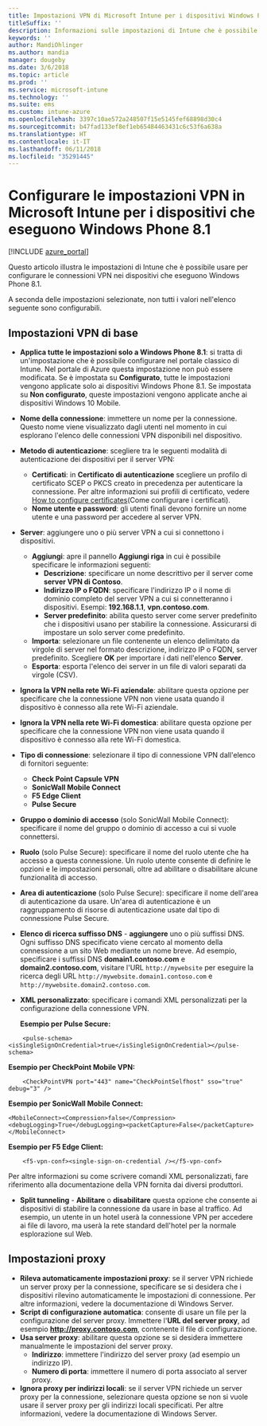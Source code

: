 ```yaml
---
title: Impostazioni VPN di Microsoft Intune per i dispositivi Windows Phone 8.1
titleSuffix: ''
description: Informazioni sulle impostazioni di Intune che è possibile usare per configurare le connessioni VPN nei dispositivi che eseguono Windows Phone 8.1.
keywords: ''
author: MandiOhlinger
ms.author: mandia
manager: dougeby
ms.date: 3/6/2018
ms.topic: article
ms.prod: ''
ms.service: microsoft-intune
ms.technology: ''
ms.suite: ems
ms.custom: intune-azure
ms.openlocfilehash: 3397c10ae572a248507f15e5145fef68898d30c4
ms.sourcegitcommit: b47fad133ef8ef1eb65484463431c6c53f6a638a
ms.translationtype: HT
ms.contentlocale: it-IT
ms.lasthandoff: 06/11/2018
ms.locfileid: "35291445"
---
```

# <a name="configure-vpn-settings-in-microsoft-intune-for-devices-running-windows-phone-81"></a>Configurare le impostazioni VPN in Microsoft Intune per i dispositivi che eseguono Windows Phone 8.1

[!INCLUDE [azure_portal](./includes/azure_portal.md)]

Questo articolo illustra le impostazioni di Intune che è possibile usare per configurare le connessioni VPN nei dispositivi che eseguono Windows Phone 8.1.


A seconda delle impostazioni selezionate, non tutti i valori nell'elenco seguente sono configurabili.

## <a name="base-vpn-settings"></a>Impostazioni VPN di base

- **Applica tutte le impostazioni solo a Windows Phone 8.1**: si tratta di un'impostazione che è possibile configurare nel portale classico di Intune. Nel portale di Azure questa impostazione non può essere modificata. Se è impostata su **Configurato**, tutte le impostazioni vengono applicate solo ai dispositivi Windows Phone 8.1. Se impostata su **Non configurato**, queste impostazioni vengono applicate anche ai dispositivi Windows 10 Mobile.
- **Nome della connessione**: immettere un nome per la connessione. Questo nome viene visualizzato dagli utenti nel momento in cui esplorano l'elenco delle connessioni VPN disponibili nel dispositivo.
- **Metodo di autenticazione**: scegliere tra le seguenti modalità di autenticazione dei dispositivi per il server VPN:
    - **Certificati**: in **Certificato di autenticazione** scegliere un profilo di certificato SCEP o PKCS creato in precedenza per autenticare la connessione. Per altre informazioni sui profili di certificato, vedere [How to configure certificates](certificates-configure.md)(Come configurare i certificati).
    - **Nome utente e password**: gli utenti finali devono fornire un nome utente e una password per accedere al server VPN.
- **Server**: aggiungere uno o più server VPN a cui si connettono i dispositivi.
    - **Aggiungi**: apre il pannello **Aggiungi riga** in cui è possibile specificare le informazioni seguenti:
        - **Descrizione**: specificare un nome descrittivo per il server come **server VPN di Contoso**.
        - **Indirizzo IP o FQDN**: specificare l'indirizzo IP o il nome di dominio completo del server VPN a cui si connetteranno i dispositivi. Esempi: **192.168.1.1**, **vpn.contoso.com**.
        - **Server predefinito**: abilita questo server come server predefinito che i dispositivi usano per stabilire la connessione. Assicurarsi di impostare un solo server come predefinito.
    - **Importa**: selezionare un file contenente un elenco delimitato da virgole di server nel formato descrizione, indirizzo IP o FQDN, server predefinito. Scegliere **OK** per importare i dati nell'elenco **Server**.
    - **Esporta**: esporta l'elenco dei server in un file di valori separati da virgole (CSV).

- **Ignora la VPN nella rete Wi-Fi aziendale**: abilitare questa opzione per specificare che la connessione VPN non viene usata quando il dispositivo è connesso alla rete Wi-Fi aziendale.
- **Ignora la VPN nella rete Wi-Fi domestica**: abilitare questa opzione per specificare che la connessione VPN non viene usata quando il dispositivo è connesso alla rete Wi-Fi domestica.

- **Tipo di connessione**: selezionare il tipo di connessione VPN dall'elenco di fornitori seguente:
    - **Check Point Capsule VPN**
    - **SonicWall Mobile Connect**
    - **F5 Edge Client**
    - **Pulse Secure**

- **Gruppo o dominio di accesso** (solo SonicWall Mobile Connect): specificare il nome del gruppo o dominio di accesso a cui si vuole connettersi.
- **Ruolo** (solo Pulse Secure): specificare il nome del ruolo utente che ha accesso a questa connessione. Un ruolo utente consente di definire le opzioni e le impostazioni personali, oltre ad abilitare o disabilitare alcune funzionalità di accesso.
- **Area di autenticazione** (solo Pulse Secure): specificare il nome dell'area di autenticazione da usare. Un'area di autenticazione è un raggruppamento di risorse di autenticazione usate dal tipo di connessione Pulse Secure.

- **Elenco di ricerca suffisso DNS** - **aggiungere** uno o più suffissi DNS. Ogni suffisso DNS specificato viene cercato al momento della connessione a un sito Web mediante un nome breve. Ad esempio, specificare i suffissi DNS **domain1.contoso.com** e **domain2.contoso.com**, visitare l'URL `http://mywebsite` per eseguire la ricerca degli URL `http://mywebsite.domain1.contoso.com` e `http://mywebsite.domain2.contoso.com`.

- **XML personalizzato**: specificare i comandi XML personalizzati per la configurazione della connessione VPN.

    **Esempio per Pulse Secure:**

```
    <pulse-schema><isSingleSignOnCredential>true</isSingleSignOnCredential></pulse-schema>
```

**Esempio per CheckPoint Mobile VPN:**

```
    <CheckPointVPN port="443" name="CheckPointSelfhost" sso="true" debug="3" />
```

**Esempio per SonicWall Mobile Connect:**
```
<MobileConnect><Compression>false</Compression><debugLogging>True</debugLogging><packetCapture>False</packetCapture></MobileConnect>
```

**Esempio per F5 Edge Client:**
```
    <f5-vpn-conf><single-sign-on-credential /></f5-vpn-conf>
```

Per altre informazioni su come scrivere comandi XML personalizzati, fare riferimento alla documentazione della VPN fornita dai diversi produttori.

- **Split tunneling** - **Abilitare** o **disabilitare** questa opzione che consente ai dispositivi di stabilire la connessione da usare in base al traffico. Ad esempio, un utente in un hotel userà la connessione VPN per accedere ai file di lavoro, ma userà la rete standard dell'hotel per la normale esplorazione sul Web.




## <a name="proxy-settings"></a>Impostazioni proxy

- **Rileva automaticamente impostazioni proxy**: se il server VPN richiede un server proxy per la connessione, specificare se si desidera che i dispositivi rilevino automaticamente le impostazioni di connessione. Per altre informazioni, vedere la documentazione di Windows Server.
- **Script di configurazione automatica**: consente di usare un file per la configurazione del server proxy. Immettere l'**URL del server proxy**, ad esempio **http://proxy.contoso.com**, contenente il file di configurazione.
- **Usa server proxy**: abilitare questa opzione se si desidera immettere manualmente le impostazioni del server proxy.
    - **Indirizzo**: immettere l'indirizzo del server proxy (ad esempio un indirizzo IP).
    - **Numero di porta**: immettere il numero di porta associato al server proxy.
- **Ignora proxy per indirizzi locali**: se il server VPN richiede un server proxy per la connessione, selezionare questa opzione se non si vuole usare il server proxy per gli indirizzi locali specificati. Per altre informazioni, vedere la documentazione di Windows Server.
